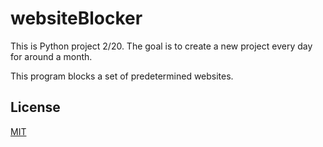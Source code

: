 # websiteBlocker

This is Python project 2/20. The goal is to create a new project every day for around a month.

This program blocks a set of predetermined websites.

## License

[MIT](https://choosealicense.com/licenses/mit/)